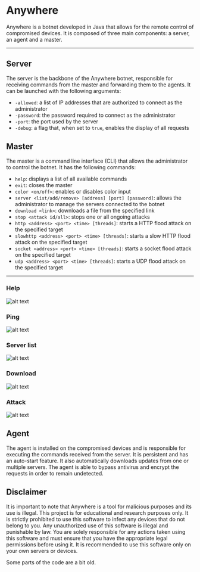 # Anywhere

Anywhere is a botnet developed in Java that allows for the remote control of compromised devices. It is composed of three main components: a server, an agent and a master.

---
## Server

The server is the backbone of the Anywhere botnet, responsible for receiving commands from the master and forwarding them to the agents. It can be launched with the following arguments:
- `-allowed`: a list of IP addresses that are authorized to connect as the administrator
- `-password`: the password required to connect as the administrator
- `-port`: the port used by the server
- `-debug`: a flag that, when set to `true`, enables the display of all requests

## Master

The master is a command line interface (CLI) that allows the administrator to control the botnet. It has the following commands:
- `help`: displays a list of all available commands
- `exit`: closes the master
- `color <on/off>`: enables or disables color input
- `server <list/add/remove> [address] [port] [password]`: allows the administrator to manage the servers connected to the botnet
- `download <link>`: downloads a file from the specified link
- `stop <attack id/all>`: stops one or all ongoing attacks
- `http <address> <port> <time> [threads]`: starts a HTTP flood attack on the specified target
- `slowhttp <address> <port> <time> [threads]`: starts a slow HTTP flood attack on the specified target
- `socket <address> <port> <time> [threads]`: starts a socket flood attack on the specified target
- `udp <address> <port> <time> [threads]`: starts a UDP flood attack on the specified target

---

### Help

![alt text](https://cdn.discordapp.com/attachments/863095969436270633/1065301491474239498/image.png)

### Ping

![alt text](https://cdn.discordapp.com/attachments/863095969436270633/1065301627361300510/image.png)

### Server list

![alt text](https://cdn.discordapp.com/attachments/863095969436270633/1065678821602365500/image.png)

### Download

![alt text](https://cdn.discordapp.com/attachments/863095969436270633/1065305207497556048/image.png)

### Attack

![alt text](https://cdn.discordapp.com/attachments/863095969436270633/1065305468785930361/image.png)

## Agent

The agent is installed on the compromised devices and is responsible for executing the commands received from the server. It is persistent and has an auto-start feature. It also automatically downloads updates from one or multiple servers. The agent is able to bypass antivirus and encrypt the requests in order to remain undetected.

## Disclaimer

It is important to note that Anywhere is a tool for malicious purposes and its use is illegal. This project is for educational and research purposes only. It is strictly prohibited to use this software to infect any devices that do not belong to you. Any unauthorized use of this software is illegal and punishable by law. You are solely responsible for any actions taken using this software and must ensure that you have the appropriate legal permissions before using it. It is recommended to use this software only on your own servers or devices.

Some parts of the code are a bit old.


